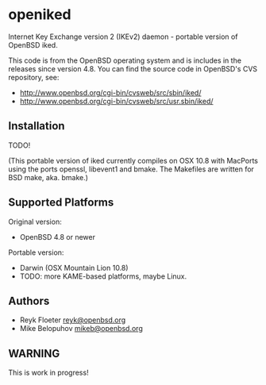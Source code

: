 openiked
========

Internet Key Exchange version 2 (IKEv2) daemon - portable version of
OpenBSD iked.

This code is from the OpenBSD operating system and is includes in the
releases since version 4.8.  You can find the source code in OpenBSD's
CVS repository, see:

* http://www.openbsd.org/cgi-bin/cvsweb/src/sbin/iked/
* http://www.openbsd.org/cgi-bin/cvsweb/src/usr.sbin/iked/

Installation
------------

TODO!

(This portable version of iked currently compiles on OSX 10.8
with MacPorts using the ports openssl, libevent1 and bmake.  The
Makefiles are written for BSD make, aka. bmake.)

Supported Platforms
-------------------

Original version:

* OpenBSD 4.8 or newer

Portable version:

* Darwin (OSX Mountain Lion 10.8)
* TODO: more KAME-based platforms, maybe Linux.

Authors
-------

* Reyk Floeter <reyk@openbsd.org>
* Mike Belopuhov <mikeb@openbsd.org>

WARNING
-------

This is work in progress!
